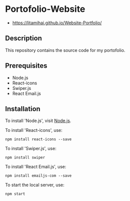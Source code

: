# Portofolio-Website
 - https://litamihai.github.io/Website-Portfolio/

## Description
This repository contains the source code for my portofolio.

## Prerequisites
  - Node.js
  - React-icons
  - Swiper.js
  - React Email.js

## Installation
To install 'Node.js', visit [Node.js](https://nodejs.org/en/).

To install 'React-icons', use:
```
npm install react-icons --save
```

To install 'Swiper.js', use:
```
npm install swiper
```

To install 'React Email.js', use:
```
npm install emailjs-com --save
```

To start the local server, use:
```
npm start
```
